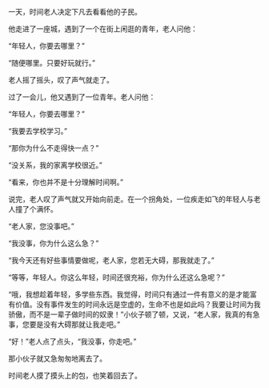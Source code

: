 ---
---
一天，时间老人决定下凡去看看他的子民。

他走进了一座城，遇到了一个在街上闲逛的青年，老人问他：

“年轻人，你要去哪里？”

“随便哪里。只要好玩就行。”

老人摇了摇头，叹了声气就走了。

过了一会儿，他又遇到了一位青年。老人问他：

“年轻人，你要去哪里？”

“我要去学校学习。”

“那你为什么不走得快一点？”

“没关系，我的家离学校很近。”

“看来，你也并不是十分理解时间啊。”

说完，老人叹了声气就又开始向前走。在一个拐角处，一位疾走如飞的年轻人与老人撞了个满怀。

“老人家，您没事吧。”

“我没事，你为什么这么急？”

“我今天还有好些事情要做呢，老人家，您若无大碍，那我就走了。”

“等等，年轻人。你这么年轻，时间还很充裕，你为什么还这么急呢？”

“哦，我想趁着年轻，多学些东西。我觉得，时间只有通过一件有意义的是才能富有价值。没有事件发生的时间永远是空虚的，生命不也是如此吗？我要让时间为我骄傲，而不是一辈子做时间的奴隶！”小伙子顿了顿，又说，“老人家，我真的有急事，您要是没有大碍那就让我走吧。”

“好！”老人点了点头，“我没事，你走吧。”

那小伙子就又急匆匆地离去了。

时间老人摸了摸头上的包，也笑着回去了。